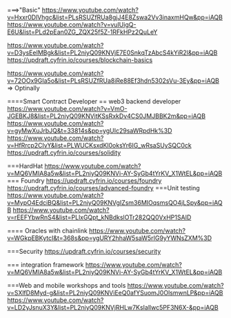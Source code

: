===>"Basic"
https://www.youtube.com/watch?v=Hxxr0DlVhgc&list=PLsRSUZfRUa8gjJ4E8Zswa2Vv3inaxmHQw&pp=iAQB
https://www.youtube.com/watch?v=vuIUigQ-E6U&list=PLd2pEan0ZG_ZQX25f5Z-1RFkHPz2QuLeY

https://www.youtube.com/watch?v=D3ysEeIMBgk&list=PL2niyQ09KNVjE7E0SnkqTzAbcS4kYiR2l&pp=iAQB
https://updraft.cyfrin.io/courses/blockchain-basics

https://www.youtube.com/watch?v=72OOx9GIa5o&list=PLsRSUZfRUa8iRe88Ef3hdn5302sVu-3Ey&pp=iAQB => Optinally

====Smart Contract Developer == web3 backend developer
https://www.youtube.com/watch?v=VmO-JGEBKJ8&list=PL2niyQ09KNVitKSsRxkDv4CS0JMJBBK2m&pp=iAQB
https://www.youtube.com/watch?v=gyMwXuJrbJQ&t=33814s&pp=ygUIc29saWRpdHk%3D
https://www.youtube.com/watch?v=HfRrcp2CIvY&list=PLWUCKsxdKl0oksYr6IG_wRsaSUySQC0ck
https://updraft.cyfrin.io/courses/solidity

===HardHat
https://www.youtube.com/watch?v=MQ6VMIA8a5w&list=PL2niyQ09KNVi-AY-SyGb4tYrKV_X1WtEL&pp=iAQB
=== Foundry
https://updraft.cyfrin.io/courses/foundry
https://updraft.cyfrin.io/courses/advanced-foundry
===Unit testing
https://www.youtube.com/watch?v=MypO4EdciBQ&list=PL2niyQ09KNVgIZsm36MIOqsmsQO4jLSpy&pp=iAQB
https://www.youtube.com/watch?v=rEEFYbwRnS4&list=PLlxGQpt_kNBdkslOTr282QQ0VxHP1SAID

==== Oracles with chainlink
https://www.youtube.com/watch?v=WGkpEBKytcI&t=368s&pp=ygURY2hhaW5saW5rIG9yYWNsZXM%3D

===Security
https://updraft.cyfrin.io/courses/security

=== integration framework
https://www.youtube.com/watch?v=MQ6VMIA8a5w&list=PL2niyQ09KNVi-AY-SyGb4tYrKV_X1WtEL&pp=iAQB

===Web and mobile workshops and tools
https://www.youtube.com/watch?v=SXlfD8Myd-g&list=PL2niyQ09KNViEeQ0afYSuomJ0OlsmwnLP&pp=iAQB
https://www.youtube.com/watch?v=LD2yJsnuX3Y&list=PL2niyQ09KNVjRHLw7KsIallwc5PF3N6X-&pp=iAQB
